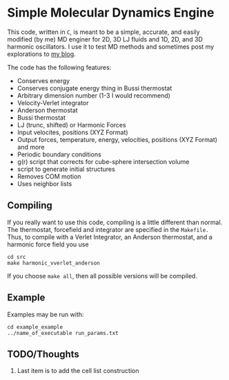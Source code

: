 Simple Molecular Dynamics Engine
=========================

This code, written in `C`, is meant to be a simple, accurate, and
easily modified (by me) MD enginer for 2D, 3D LJ fluids and 1D, 2D,
and 3D harmonic oscillators. I use it
to test MD methods and sometimes post my explorations to [my
blog](http://crowsandcats.blogspot.com).


The code has the following features:

* Conserves energy
* Conserves conjugate energy thing in Bussi thermostat
* Arbitrary dimension number (1-3 I would recommend)
* Velocity-Verlet integrator
* Anderson thermostat
* Bussi thermostat
* LJ (trunc, shifted) or Harmonic Forces
* Input velocites, positions (XYZ Format)
* Output forces, temperature, energy, velocities, positions (XYZ Format) and more
* Periodic boundary conditions
* g(r) script that corrects for cube-sphere intersection volume
* script to generate initial structures
* Removes COM motion
* Uses neighbor lists


Compiling
-------------------------

If you really want to use this code, compiling is a little different
than normal. The thermostat, forcefield and integrator are specified
in the `Makefile.` Thus, to compile with a Verlet Integrator, an
Anderson thermostat, and a harmonic force field you use

    cd src
    make harmonic_vverlet_anderson

If you choose `make all`, then all possible versions will be compiled.

Example
-------------------------
Examples may be run with:

    cd example_example
    ../name_of_executable run_params.txt

TODO/Thoughts
-------------------------
1. Last item is to add the cell list construction 
